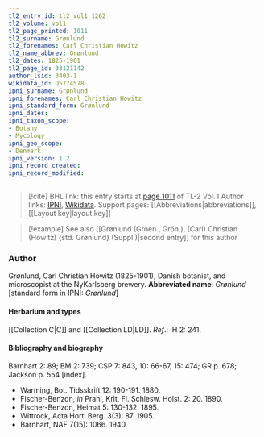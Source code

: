 ```yaml
---
tl2_entry_id: tl2_vol1_1262
tl2_volume: vol1
tl2_page_printed: 1011
tl2_surname: Grønlund
tl2_forenames: Carl Christian Howitz
tl2_name_abbrev: Grønlund
tl2_dates: 1825-1901
tl2_page_id: 33121142
author_lsid: 3403-1
wikidata_id: Q5774578
ipni_surname: Grønlund
ipni_forenames: Carl Christian Howitz
ipni_standard_form: Grønlund
ipni_dates: 
ipni_taxon_scope: 
- Botany
- Mycology
ipni_geo_scope: 
- Denmark
ipni_version: 1.2
ipni_record_created: 
ipni_record_modified:
---
```


> [!cite] BHL link: this entry starts at [page 1011](https://www.biodiversitylibrary.org/page/33121142) of TL-2 Vol. I
> Author links: [IPNI](https://www.ipni.org/a/3403-1), [Wikidata](https://www.wikidata.org/wiki/Q5774578). Support pages: [[Abbreviations|abbreviations]], [[Layout key|layout key]]

> [!example] See also [[Grønlund (Groen., Grön.), (Carl) Christian (Howitz) {std. Grønlund} (Suppl.)|second entry]] for this author

### Author

Grønlund, Carl Christian Howitz (1825-1901), Danish botanist, and microscopist at the NyKarlsberg brewery. 
**Abbreviated name**: *Grønlund* \[standard form in IPNI: *Grønlund*\]

#### Herbarium and types

[[Collection C|C]] and [[Collection LD|LD]].
*Ref*.: IH 2: 241.

#### Bibliography and biography

Barnhart 2: 89; BM 2: 739; CSP 7: 843, 10: 66-67, 15: 474; GR p. 678; Jackson p. 554 \[index\].
- Warming, Bot. Tidsskrift 12: 190-191. 1880.
- Fischer-Benzon, *in* Prahl, Krit. Fl. Schlesw. Holst. 2: 20. 1890.
- Fischer-Benzon, Heimat 5: 130-132. 1895.
- Wittrock, Acta Horti Berg. 3(3): 87. 1905.
- Barnhart, NAF 7(15): 1066. 1940.

